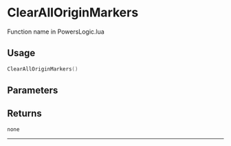 # ClearAllOriginMarkers
Function name in PowersLogic.lua
## Usage
```lua
ClearAllOriginMarkers()
```
## Parameters

## Returns
`none`

---